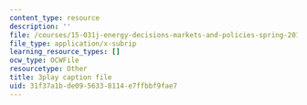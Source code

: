 ```yaml
---
content_type: resource
description: ''
file: /courses/15-031j-energy-decisions-markets-and-policies-spring-2012/31f37a1bde0956338114e7ffbbf9fae7_XJdqfhuqLJA.vtt
file_type: application/x-subrip
learning_resource_types: []
ocw_type: OCWFile
resourcetype: Other
title: 3play caption file
uid: 31f37a1b-de09-5633-8114-e7ffbbf9fae7
---
```

